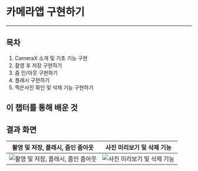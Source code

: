 # 카메라앱 구현하기

---

## 목차

1. CameraX 소개 및 기초 기능 구현
2. 촬영 후 저장 구현하기
3. 줌 인/아웃 구현하기
4. 플래시 구현하기
5. 찍은사진 확인 및 삭제 기능 구현하기

## 이 챕터를 통해 배운 것



## 결과 화면

| 촬영 및 저장, 플래시, 줌인 줌아웃                                   | 사진 미리보기 및 삭제 기능|
| -------------------------------------- | ------------------------------------------- |
| ![촬영 및 저장, 플래시, 줌인 줌아웃](https://imgur.com/eoDT5qi.jpg) | ![사진 미리보기 및 삭제 기능](https://imgur.com/ouCRW8e.jpg) |
